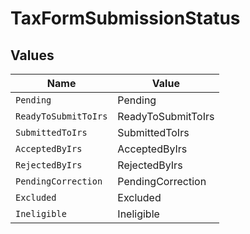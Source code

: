 # TaxFormSubmissionStatus


## Values

| Name                 | Value                |
| -------------------- | -------------------- |
| `Pending`            | Pending              |
| `ReadyToSubmitToIrs` | ReadyToSubmitToIrs   |
| `SubmittedToIrs`     | SubmittedToIrs       |
| `AcceptedByIrs`      | AcceptedByIrs        |
| `RejectedByIrs`      | RejectedByIrs        |
| `PendingCorrection`  | PendingCorrection    |
| `Excluded`           | Excluded             |
| `Ineligible`         | Ineligible           |
